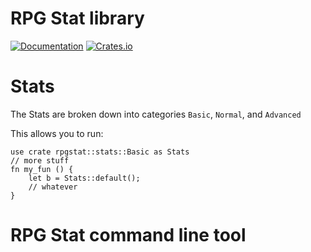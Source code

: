 # RPG Stat library

[![Documentation](https://docs.rs/rpg-stat/badge.svg)](https://docs.rs/rpg-stat)
[![Crates.io](https://img.shields.io/crates/v/rpg-stat.svg)](https://crates.io/crates/rpg-stat)

# Stats
The Stats are broken down into categories `Basic`, `Normal`, and `Advanced`

This allows you to run:
```rs:no_run
use crate rpgstat::stats::Basic as Stats
// more stuff
fn my_fun () {
    let b = Stats::default();
    // whatever
}
```



# RPG Stat command line tool
